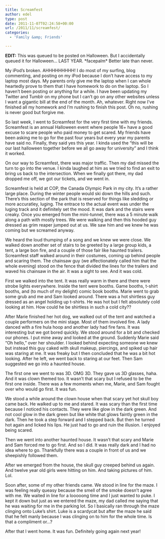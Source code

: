 ```yaml
---
title: Screamfest
author: edel
type: post
date: 2011-11-07T02:24:58+00:00
url: /2011/11/screamfest/
categories:
  - 'Family &amp; Friends'

---
```

**EDIT:** This was queued to be posted on Halloween. But I accidentally queued it for Halloween&#8230; LAST YEAR. \*facepalm\* Better late than never.

My iPod&#8217;s broken. AHHHHHHHHH! I do most of my surfing, blog commenting, and posting on my iPod because I don&#8217;t have access to my laptop most days. My parents only give me the laptop when I can whole heartedly prove to them that I have homework to do on the laptop. So I haven&#8217;t been posting or anything for a while. I have been updating my Twitter and Tumblr on my phone but I can&#8217;t go on any other websites unless I want a gigantic bill at the end of the month. Ah, whatever. Right now I&#8217;ve finished all my homework and I&#8217;m rushing to finish this post. Oh no, rushing is never good but forgive me.

So last week, I went to Screamfest for the very first time with my friends. Screamfest is an annual Halloween event where people 16+ have a good excuse to scare people who paid money to get scared. My friends have been asking me to go for the past four years but every year my parents have said no. Finally, they said yes this year. I kinda used the &#8220;this will be our last halloween together before we all go away for university&#8221; and I think it worked.

On our way to Screamfest, there was major traffic. Then my dad missed the turn to go into the venue. I kinda laughed at him as we tried to find an exit to bring us back to the intersection. When we finally got there, my dad dropped me off, we got our tickets, and we went in.

Screamfest is held at COP, the Canada Olympic Park in my city. It&#8217;s a rather large place. During the winter people would ski down the hills and such. There&#8217;s this section of the park that is reserved for things like sledding or more accuratley, luging. The entrace to the actual event was under the luging track and it definitely set the mood. It was dark and the stairs were creaky. Once you emerged from the mini-tunnel, there was a 5 minute walk along a path with mostly trees. We were walking and then this hooded guy dressed as grim reaper jumped out at us. We saw him and we knew he was coming but we screamed anyway.

We heard the loud thumping of a song and we knew we were close. We walked down another set of stairs to be greeted by a large group kids, a tent, a large bon fire, and a couple of those fair like haunted trailers. Screamfest staff walked around in their costumes, coming up behind people and scaring them. The chainsaw guy (we affectionately called him that the whole evening) stood on the fence that divided the lines for the trailers and waved his chainsaw in the air. It was a sight to see. And it was cold.

First we walked into the tent. It was really warm in there and there were strobe lights everywhere. Inside the tent were booths. Game booths, t-shirt booths, and (to much of my delight) comic book booths. Marie went to grab some grub and me and Sam looked around. There was a hot shirtless guy dressed as an angel holding up t-shirts. He was hot but I felt absolutely cold looking at him. How could he be shirtless in such a cold city??

After Marie finished her hot dog, we walked out of the tent and watched a couple performers on the mini stage. Most of them involved fire. A lady danced with a fire hula hoop and another lady had fire fans. It was interesting but we got bored quickly. We stood around for a bit and checked our phones. I put mine away and looked at the ground. Suddenly Marie said &#8220;Oh hello,&#8221; over her shoulder. I looked behind expecting someone we knew but instead this guy caked with skull makeup, piercings, and spiked up hair was staring at me. It was freaky but I then concluded that he was a bit hot looking. After he left, we went back to staring at our feet. Then Sam suggested we go into a haunted house.

The first one we went to was 3D. OMG 3D. They gave us 3D glasses, haha. And it was clown themed too. It wasn&#8217;t that scary but I refused to be the first one inside. There was a few moments when me, Marie, and Sam fought over who would go first. It was fun.

We stood a while around the clown house when that scary yet hot skull boy came back. He walked up to me and stared. It was scary than the first time because I noticed his contacts. They were like glow in the dark green. And not cool glow in the dark green but like white that glows faintly green in the dark. Then he took a step forward and I stepped back. But then he turned hot again and licked his lips. He just had to go and ruin the illusion. I enjoyed being scared.

Then we went into another haunted house. It wasn&#8217;t that scary and Marie and Sam forced me to go first. And so I did. It was really dark and I had no idea where to go. Thankfully there was a couple in front of us and we sheepishly followed them.

After we emerged from the house, the skull guy creeped behind us again. And twelve year old girls were hitting on him. And taking pictures of him. Lol.

Soon after, some of my other friends came. We stood in line for the maze. I was feeling really queasy because the smell of the smoke doesn&#8217;t agree with me. We waited in line for a looooong time and I just wanted to puke. I kept it down but just as we entered the maze, my dad called me saying that he was waiting for me in the parking lot. So I basically ran through the maze clinging onto Luke&#8217;s shirt. Luke is a scardycat but after the maze he said that he felt manly because I was clinging on to him for the whole time. Is that a compliment or&#8230;?

After that I went home. It was fun. Definitely going again next year!

<ol class="footnote">
</ol>